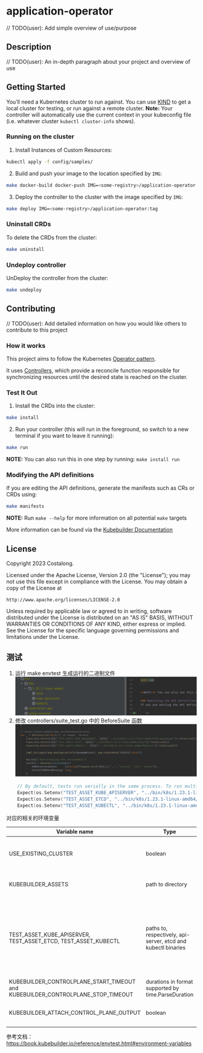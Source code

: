 # application-operator
// TODO(user): Add simple overview of use/purpose

## Description
// TODO(user): An in-depth paragraph about your project and overview of use

## Getting Started
You’ll need a Kubernetes cluster to run against. You can use [KIND](https://sigs.k8s.io/kind) to get a local cluster for testing, or run against a remote cluster.
**Note:** Your controller will automatically use the current context in your kubeconfig file (i.e. whatever cluster `kubectl cluster-info` shows).

### Running on the cluster
1. Install Instances of Custom Resources:

```sh
kubectl apply -f config/samples/
```

2. Build and push your image to the location specified by `IMG`:

```sh
make docker-build docker-push IMG=<some-registry>/application-operator:tag
```

3. Deploy the controller to the cluster with the image specified by `IMG`:

```sh
make deploy IMG=<some-registry>/application-operator:tag
```

### Uninstall CRDs
To delete the CRDs from the cluster:

```sh
make uninstall
```

### Undeploy controller
UnDeploy the controller from the cluster:

```sh
make undeploy
```

## Contributing
// TODO(user): Add detailed information on how you would like others to contribute to this project

### How it works
This project aims to follow the Kubernetes [Operator pattern](https://kubernetes.io/docs/concepts/extend-kubernetes/operator/).

It uses [Controllers](https://kubernetes.io/docs/concepts/architecture/controller/),
which provide a reconcile function responsible for synchronizing resources until the desired state is reached on the cluster.

### Test It Out
1. Install the CRDs into the cluster:

```sh
make install
```

2. Run your controller (this will run in the foreground, so switch to a new terminal if you want to leave it running):

```sh
make run
```

**NOTE:** You can also run this in one step by running: `make install run`

### Modifying the API definitions
If you are editing the API definitions, generate the manifests such as CRs or CRDs using:

```sh
make manifests
```

**NOTE:** Run `make --help` for more information on all potential `make` targets

More information can be found via the [Kubebuilder Documentation](https://book.kubebuilder.io/introduction.html)

## License

Copyright 2023 Costalong.

Licensed under the Apache License, Version 2.0 (the "License");
you may not use this file except in compliance with the License.
You may obtain a copy of the License at

    http://www.apache.org/licenses/LICENSE-2.0

Unless required by applicable law or agreed to in writing, software
distributed under the License is distributed on an "AS IS" BASIS,
WITHOUT WARRANTIES OR CONDITIONS OF ANY KIND, either express or implied.
See the License for the specific language governing permissions and
limitations under the License.


## 测试
1. 运行 make envtest 
生成运行的二进制文件
![binary-file.png](docs%2Fimags%2Fbinary-file.png)
2. 修改 controllers/suite_test.go 中的 BeforeSuite 函数
![update-BeforSuite.png](docs%2Fimags%2Fupdate-BeforSuite.png)

```go
    // By default, tests run serially in the same process. To run multiple
	Expect(os.Setenv("TEST_ASSET_KUBE_APISERVER", "../bin/k8s/1.23.1-linux-amd64/kube-apiserver")).To(Succeed())
	Expect(os.Setenv("TEST_ASSET_ETCD", "../bin/k8s/1.23.1-linux-amd64/etcd")).To(Succeed())
	Expect(os.Setenv("TEST_ASSET_KUBECTL", "../bin/k8s/1.23.1-linux-amd64/kubectl")).To(Succeed())
```
对应的相关的环境变量

|   Variable name  |  	Type   |  	When to use   |     |
|-----|-----|-----|-----|
|   USE_EXISTING_CLUSTER  |  boolean   |   Instead of setting up a local control plane, point to the control plane of an existing cluster.  |     |
|   KUBEBUILDER_ASSETS  |  	path to directory   |   Point integration tests to a directory containing all binaries (api-server, etcd and kubectl).  |     |
|   TEST_ASSET_KUBE_APISERVER, TEST_ASSET_ETCD, TEST_ASSET_KUBECTL  |  	paths to, respectively, api-server, etcd and kubectl binaries   |   Similar to KUBEBUILDER_ASSETS, but more granular. Point integration tests to use binaries other than the default ones. <br/>These environment variables can also be used to ensure specific tests run with expected versions of these binaries.  |     |
|KUBEBUILDER_CONTROLPLANE_START_TIMEOUT and KUBEBUILDER_CONTROLPLANE_STOP_TIMEOUT | durations in format supported by time.ParseDuration | Set the timeout for starting and stopping the control plane. |  |
|KUBEBUILDER_ATTACH_CONTROL_PLANE_OUTPUT | boolean | If set to true, the output of the control plane will be attached to the test output. |  |

参考文档： https://book.kubebuilder.io/reference/envtest.html#environment-variables